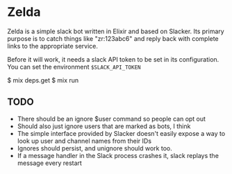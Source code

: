 Zelda
=====

Zelda is a simple slack bot written in Elixir and based on Slacker.  Its
primary purpose is to catch things like "zr:123abc6" and reply back with
complete links to the appropriate service.

Before it will work, it needs a slack API token to be set in its configuration.
You can set the environment `$SLACK_API_TOKEN`

  $ mix deps.get
  $ mix run

TODO
----

- There should be an ignore $user command so people can opt out
- Should also just ignore users that are marked as bots, I think
- The simple interface provided by Slacker doesn't easily expose a way to look
  up user and channel names from their IDs
- Ignores should persist, and unignore should work too.
- If a message handler in the Slack process crashes it, slack replays the message every restart


